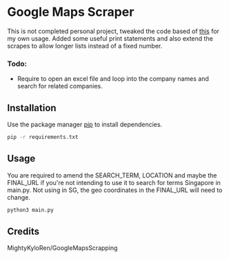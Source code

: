 # Google Maps Scraper

This is not completed personal project, tweaked the code based of [this](https://github.com/MightyKyloRen/GoogleMapsScrapping) for my own usage. Added some useful print statements and also extend the scrapes to allow longer lists instead of a fixed number.  

### Todo:
- Require to open an excel file and loop into the company names and search for related companies.

## Installation

Use the package manager [pip](https://pip.pypa.io/en/stable/) to install dependencies.

```bash
pip -r requirements.txt
```

## Usage

You are required to amend the SEARCH_TERM, LOCATION and maybe the FINAL_URL if you're not intending to use it to search for terms Singapore in main.py. Not using in SG, the geo coordinates in the FINAL_URL will need to change.  

```python
python3 main.py
```

## Credits
MightyKyloRen/GoogleMapsScrapping
